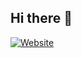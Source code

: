  <h2>Hi there 👋</h2>
 
[![Website](https://img.shields.io/website?label=jinyuliu1130.github.io&style=for-the-badge&url=https://jinyuliu1130.github.io/)](https://jinyuliu1130.github.io/)



<!--
**JinyuLiu1130/jinyuliu1130** is a ✨ _special_ ✨ repository because its `README.md` (this file) appears on your GitHub profile.

Here are some ideas to get you started:

- 🔭 I’m currently working on ...
- 🌱 I’m currently learning ...
- 👯 I’m looking to collaborate on ...
- 🤔 I’m looking for help with ...
- 💬 Ask me about ...
- 📫 How to reach me: ...
- 😄 Pronouns: ...
- ⚡ Fun fact: ...
-->
